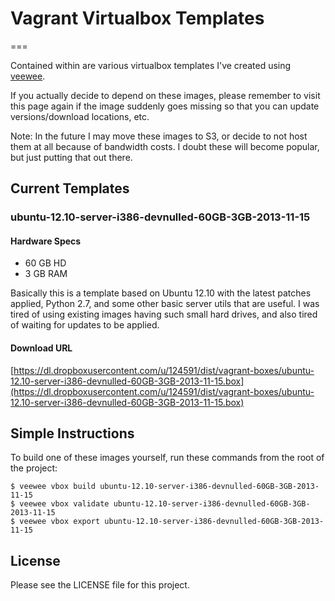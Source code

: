 # Vagrant Virtualbox Templates
===

Contained within are various virtualbox templates I've created using [veewee](https://github.com/jedi4ever/veewee).

If you actually decide to depend on these images, please remember to visit this page again if the image suddenly goes missing so that you can update versions/download locations, etc.

Note: In the future I may move these images to S3, or decide to not host them at all because of bandwidth costs. I doubt these will become popular, but just putting that out there.

## Current Templates

### ubuntu-12.10-server-i386-devnulled-60GB-3GB-2013-11-15
#### Hardware Specs
- 60 GB HD
- 3 GB RAM

Basically this is a template based on Ubuntu 12.10 with the latest patches applied, Python 2.7, and some other basic server utils that are useful.  I was tired of using existing images having such small hard drives, and also tired of waiting for updates to be applied.

#### Download URL

[https://dl.dropboxusercontent.com/u/124591/dist/vagrant-boxes/ubuntu-12.10-server-i386-devnulled-60GB-3GB-2013-11-15.box](https://dl.dropboxusercontent.com/u/124591/dist/vagrant-boxes/ubuntu-12.10-server-i386-devnulled-60GB-3GB-2013-11-15.box)

## Simple Instructions

To build one of these images yourself, run these commands from the root of the project:

```
$ veewee vbox build ubuntu-12.10-server-i386-devnulled-60GB-3GB-2013-11-15
$ veewee vbox validate ubuntu-12.10-server-i386-devnulled-60GB-3GB-2013-11-15
$ veewee vbox export ubuntu-12.10-server-i386-devnulled-60GB-3GB-2013-11-15
```

## License

Please see the LICENSE file for this project.